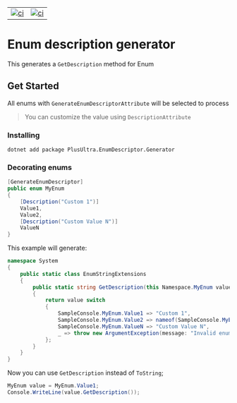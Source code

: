 | |  |
|--|--|
|[![ci](https://github.com/alefcarlos/PlusUltra.EnumDescriptor.Generator/actions/workflows/ci.yml/badge.svg)](https://github.com/alefcarlos/PlusUltra.EnumDescriptor.Generator/actions/workflows/ci.yml)|[![ci](https://img.shields.io/static/v1?label=nuget&message=download&color=brightgreen)](https://www.nuget.org/packages/PlusUltra.EnumDescriptor.Generator/)|

# Enum description generator

This generates a `GetDescription` method for Enum

## Get Started

All enums with `GenerateEnumDescriptorAttribute` will be selected to process 

> You can customize the value using `DescriptionAttribute`

### Installing

`dotnet add package PlusUltra.EnumDescriptor.Generator`

### Decorating enums

```csharp
[GenerateEnumDescriptor]
public enum MyEnum
{
    [Description("Custom 1")]
    Value1,
    Value2,
    [Description("Custom Value N")]
    ValueN
}
```

This example will generate:

```csharp
namespace System
{
    public static class EnumStringExtensions
    {   
        public static string GetDescription(this Namespace.MyEnum value)
        {
            return value switch
            {
                SampleConsole.MyEnum.Value1 => "Custom 1",
                SampleConsole.MyEnum.Value2 => nameof(SampleConsole.MyEnum.Value2),
                SampleConsole.MyEnum.ValueN => "Custom Value N",
                _ => throw new ArgumentException(message: "Invalid enum value", paramName: nameof(value))
            };
        }
    }
}
```

Now you can use `GetDescription` instead of `ToString`;

```csharp
MyEnum value = MyEnum.Value1;
Console.WriteLine(value.GetDescription());
```
